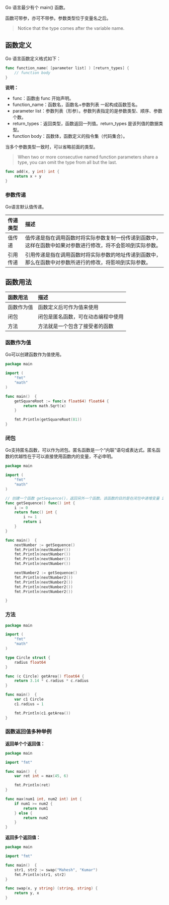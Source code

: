 Go 语言最少有个 main\(\) 函数。

函数可带参，亦可不带参。参数类型位于变量名之后。

> Notice that the type comes after the variable name.

## 函数定义

Go 语言函数定义格式如下：

```go
func function_name( [parameter list] ) [return_types] {
    // function body
}
```

**说明：**

* func：函数由 func 开始声明。
* function\_name：函数名，函数名+参数列表 一起构成函数签名。
* parameter list：参数列表（形参）。参数列表指定的是参数类型、顺序、参数个数。
* return\_types：返回类型，函数返回一列值。return\_types 是该列值的数据类型。
* function body：函数体，函数定义的指令集（代码集合）。

当多个参数类型一致时，可以省略前面的类型。

> When two or more consecutive named function parameters share a type, you can omit the type from all but the last.

```go
func add(x, y int) int {
    return x + y
}
```

### 参数传递

Go语言默认值传递。

| 传递类型 | 描述 |
| :--- | :--- |
| 值传递 | 值传递是指在调用函数时将实际参数复制一份传递到函数中，这样在函数中如果对参数进行修改，将不会影响到实际参数。 |
| 引用传递 | 引用传递是指在调用函数时将实际参数的地址传递到函数中，那么在函数中对参数所进行的修改，将影响到实际参数。 |

## 函数用法

| 函数用法 | 描述 |
| :--- | :--- |
| 函数作为值 | 函数定义后可作为值来使用 |
| 闭包 | 闭包是匿名函数，可在动态编程中使用 |
| 方法 | 方法就是一个包含了接受者的函数 |

### 函数作为值

Go可以创建函数作为值使用。

```go
package main

import (
    "fmt"
    "math"
)

func main()  {
    getSquareRoot := func(x float64) float64 {
        return math.Sqrt(x)
    }

    fmt.Println(getSquareRoot(81))
}
```

### 闭包

Go支持匿名函数，可以作为闭包。匿名函数是一个“内联”语句或表达式。匿名函数的优越性在于可以直接使用函数内的变量，不必申明。

```go
package main

import (
    "fmt"
    "math"
)

// 创建一个函数 getSequence()，返回另外一个函数。该函数的目的是在闭包中递增变量 i。
func getSequence() func() int {
    i := 0
    return func() int {
        i += 1
        return i
    }
}

func main()  {
    nextNumber := getSequence()
    fmt.Println(nextNumber())
    fmt.Println(nextNumber())
    fmt.Println(nextNumber())
    fmt.Println(nextNumber())

    nextNumber2 := getSequence()
    fmt.Println(nextNumber2())
    fmt.Println(nextNumber2())
    fmt.Println(nextNumber2())
    fmt.Println(nextNumber2())

}
```

### 方法

```go
package main

import (
    "fmt"
    "math"
)

type Circle struct {
    radius float64
}

func (c Circle) getArea() float64 {
    return 3.14 * c.radius * c.radius
}

func main()  {
    var c1 Circle
    c1.radius = 1

    fmt.Println(c1.getArea())
}
```

### 函数返回值多种举例

**返回单个个返回值：**

```go
package main

import "fmt"

func main()  {
    var ret int = max(45, 6)

    fmt.Println(ret)
}

func max(num1 int, num2 int) int {
    if num1 >= num2 {
        return num1
    } else {
        return num2
    }
}
```

**返回多个返回值：**

```go
package main

import "fmt"

func main()  {
    str1, str2 := swap("Mahesh", "Kumar")
    fmt.Println(str1, str2)
}

func swap(x, y string) (string, string) {
    return y, x
}
```



